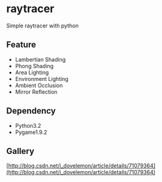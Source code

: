 # raytracer
Simple raytracer with python

## Feature
- Lambertian Shading
- Phong Shading
- Area Lighting
- Environment Lighting
- Ambient Occlusion
- Mirror Reflection

## Dependency
- Python3.2
- Pygame1.9.2

## Gallery
[http://blog.csdn.net/i_dovelemon/article/details/71079364](http://blog.csdn.net/i_dovelemon/article/details/71079364)